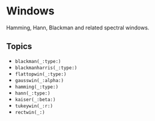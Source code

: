 # Windows

Hamming, Hann, Blackman and related spectral windows.

## Topics

- ``blackman(_:type:)``
- ``blackmanharris(_:type:)``
- ``flattopwin(_:type:)``
- ``gausswin(_:alpha:)``
- ``hamming(_:type:)``
- ``hann(_:type:)``
- ``kaiser(_:beta:)``
- ``tukeywin(_:r:)``
- ``rectwin(_:)``
